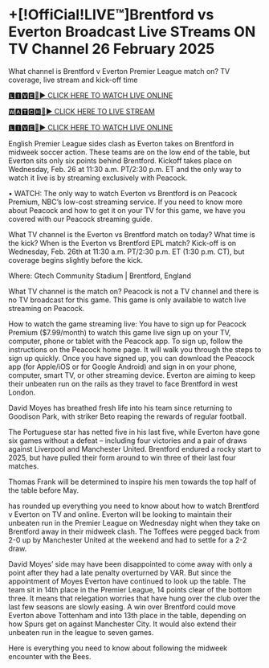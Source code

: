 # +[!OffiCial!LIVE™]Brentford vs Everton Broadcast Live STreams ON TV Channel 26 February 2025
What channel is Brentford v Everton Premier League match on? TV coverage, live stream and kick-off time

[🅻🅸🆅🅴🔴▶️ CLICK HERE TO WATCH LIVE ONLINE](https://get-premir-leag-full-here.blogspot.com/)

[🆆🅰🆃🅲🅷🔴▶️ CLICK HERE TO LIVE STREAM](https://get-premir-leag-full-here.blogspot.com/)

[🅻🅸🆅🅴🔴▶️ CLICK HERE TO WATCH LIVE ONLINE](https://get-premir-leag-full-here.blogspot.com/)

English Premier League sides clash as Everton takes on Brentford in midweek soccer action. These teams are on the low end of the table, but Everton sits only six points behind Brentford. Kickoff takes place on Wednesday, Feb. 26 at 11:30 a.m. PT/2:30 p.m. ET and the only way to watch it live is by streaming exclusively with Peacock.

• WATCH: The only way to watch Everton vs Brentford is on Peacock Premium, NBC’s low-cost streaming service. If you need to know more about Peacock and how to get it on your TV for this game, we have you covered with our Peacock streaming guide.

What TV channel is the Everton vs Brentford match on today? What time is the kick?
When is the Everton vs Brentford EPL match? Kick-off is on Wednesday, Feb. 26th at 11:30 a.m. PT/2:30 p.m. ET (1:30 p.m. CT), but coverage begins slightly before the kick.

Where: Gtech Community Stadium | Brentford, England

What TV channel is the match on? Peacock is not a TV channel and there is no TV broadcast for this game. This game is only available to watch live streaming on Peacock.

How to watch the game streaming live: You have to sign up for Peacock Premium ($7.99/month) to watch this game live sign up on your TV, computer, phone or tablet with the Peacock app. To sign up, follow the instructions on the Peacock home page. It will walk you through the steps to sign up quickly. Once you have signed up, you can download the Peacock app (for Apple/iOS or for Google Android) and sign in on your phone, computer, smart TV, or other streaming device.
Everton are aiming to keep their unbeaten run on the rails as they travel to face Brentford in west London.

David Moyes has breathed fresh life into his team since returning to Goodison Park, with striker Beto reaping the rewards of regular football.

The Portuguese star has netted five in his last five, while Everton have gone six games without a defeat – including four victories and a pair of draws against Liverpool and Manchester United.
Brentford endured a rocky start to 2025, but have pulled their form around to win three of their last four matches.

Thomas Frank will be determined to inspire his men towards the top half of the table before May.

has rounded up everything you need to know about how to watch Brentford v Everton on TV and online.
Everton will be looking to maintain their unbeaten run in the Premier League on Wednesday night when they take on Brentford away in their midweek clash. The Toffees were pegged back from 2-0 up by Manchester United at the weekend and had to settle for a 2-2 draw.

David Moyes’ side may have been disappointed to come away with only a point after they had a late penalty overturned by VAR. But since the appointment of Moyes Everton have continued to look up the table.
The team sit in 14th place in the Premier League, 14 points clear of the bottom three. It means that relegation worries that have hung over the club over the last few seasons are slowly easing.
A win over Brentford could move Everton above Tottenham and into 13th place in the table, depending on how Spurs get on against Manchester City. It would also extend their unbeaten run in the league to seven games.

Here is everything you need to know about following the midweek encounter with the Bees.

